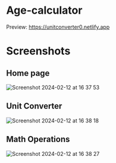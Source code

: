 # Age-calculator

Preview: https://unitconverter0.netlify.app

# Screenshots
## Home page
![Screenshot 2024-02-12 at 16 37 53](https://github.com/yigitsr/Unit-converter/assets/55548182/c1a0428b-21d1-430a-93cd-868a2dca9172)

## Unit Converter
![Screenshot 2024-02-12 at 16 38 18](https://github.com/yigitsr/Unit-converter/assets/55548182/00aa0242-7b51-4da2-b84a-50f6c9983f37)

## Math Operations
![Screenshot 2024-02-12 at 16 38 27](https://github.com/yigitsr/Unit-converter/assets/55548182/dda7b7af-752a-40f3-b0f2-ec8e006b7fdd)
